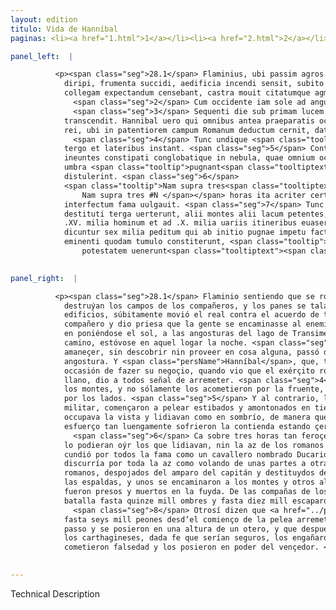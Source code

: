 ```yaml
---
layout: edition
titulo: Vida de Hanníbal
paginas: <li><a href="1.html">1</a></li><li><a href="2.html">2</a></li><li><a href="3.html">3</a></li><li><a href="4.html">4</a></li><li><a href="5.html">5</a></li><li><a href="6.html">6</a></li><li><a href="7.html">7</a></li><li><a href="8.html">8</a></li><li><a href="9.html">9</a></li><li><a href="10.html">10</a></li><li><a href="11.html">11</a></li><li><a href="12.html">12</a></li><li><a href="13.html">13</a></li><li><a href="14.html">14</a></li><li><a href="15.html">15</a></li><li><a href="16.html">16</a></li><li><a href="17.html">17</a></li><li><a href="18.html">18</a></li><li><a href="19.html">19</a></li><li><a href="20.html">20</a></li><li><a href="21.html">21</a></li><li><a href="22.html">22</a></li><li><a href="23.html">23</a></li><li><a href="24.html">24</a></li><li><a href="25.html">25</a></li><li><a href="26.html">26</a></li><li><a href="27.html">27</a></li><li><a href="28.html">28</a></li><li><a href="29.html">29</a></li><li><a href="30.html">30</a></li><li><a href="31.html">31</a></li><li><a href="32.html">32</a></li><li><a href="33.html">33</a></li><li><a href="34.html">34</a></li><li><a href="35.html">35</a></li><li><a href="36.html">36</a></li><li><a href="37.html">37</a></li><li><a href="38.html">38</a></li><li><a href="39.html">39</a></li><li><a href="40.html">40</a></li><li><a href="41.html">41</a></li><li><a href="42.html">42</a></li><li><a href="43.html">43</a></li><li><a href="44.html">44</a></li><li><a href="45.html">45</a></li><li><a href="46.html">46</a></li><li><a href="47.html">47</a></li><li><a href="48.html">48</a></li><li><a href="49.html">49</a></li><li><a href="50.html">50</a></li><li><a href="51.html">51</a></li><li><a href="52.html">52</a></li><li><a href="53.html">53</a></li><li><a href="54.html">54</a></li><li><a href="55.html">55</a></li><li><a href="56.html">56</a></li><li><a href="57.html">57</a></li><li><a href="58.html">58</a></li><li><a href="59.html">59</a></li><li><a href="60.html">60</a></li><li><a href="61.html">61</a></li><li><a href="62.html">62</a></li><li><a href="63.html">63</a></li><li><a href="64.html">64</a></li><li><a href="65.html">65</a></li><li><a href="66.html">66</a></li><li><a href="67.html">67</a></li><li><a href="68.html">68</a></li><li><a href="69.html">69</a></li><li><a href="70.html">70</a></li><li><a href="71.html">71</a></li><li><a href="72.html">72</a></li><li><a href="73.html">73</a></li><li><a href="74.html">74</a></li><li><a href="75.html">75</a></li><li><a href="76.html">76</a></li><li><a href="77.html">77</a></li><li><a href="78.html">78</a></li><li><a href="79.html">79</a></li><li><a href="80.html">80</a></li><li><a href="81.html">81</a></li><li><a href="82.html">82</a></li><li><a href="83.html">83</a></li><li><a href="84.html">84</a></li><li><a href="85.html">85</a></li><li><a href="86.html">86</a></li><li><a href="87.html">87</a></li><li><a href="88.html">88</a></li><li><a href="89.html">89</a></li><li><a href="90.html">90</a></li><li><a href="91.html">91</a></li><li><a href="92.html">92</a></li><li><a href="93.html">93</a></li><li><a href="94.html">94</a></li><li><a href="95.html">95</a></li><li><a href="96.html">96</a></li>

panel_left:  |

          <p><span class="seg">28.1</span> Flaminius, ubi passim agros sociorum
            diripi, frumenta succidi, aedificia incendi sensit, subito contra omnium sententiam qui
            collegam expectandum censebant, castra mouit citatumque agmen ad hostem duxit.
              <span class="seg">2</span> Cum occidente iam sole ad angustias <span class="tooltip">Transimeni<span class="tooltiptext">Thransumeni #· Transmeni #G #r #s </span></span> lacus peruenisset, eo in loco constitit continenti itinere defessus miles.
              <span class="seg">3</span> Sequenti die sub primam lucem nulla re antea explorata saltum
            transcendit. Hannibal uero qui omnibus antea praeparatis occasionem expectabat gerendae
            rei, ubi in patentiorem campum Romanum deductum cernit, dat omnibus inuadendi signum.
              <span class="seg">4</span> Tunc undique <span class="tooltip">surgentes<span class="tooltiptext">insurgentes #F #W </span></span> Poeni hostem lacu et montibus clausum adoriuntur, nec solum a fronte, sed etiam a
            tergo et lateribus instant. <span class="seg">5</span> Contra Romani nullo ordine militari praelium
            ineuntes constipati conglobatique in nebula, quae omnium oculos occupauerat, ueluti in
            umbra <span class="tooltip">pugnant<span class="tooltiptext">pugnauit #R </span></span>, ut mirandum <span class="tooltip">fuerit<span class="tooltiptext">fuerat #G #s </span></span>, cum ab omni parte circumsepti tenerentur, quibus rebus fraeti, tandiu pugnam
            distulerint. <span class="seg">6</span>
            <span class="tooltip">Nam supra tres<span class="tooltiptext"><span class="corr">Nam circa tres supra tres</span>
                Nam supra tres #N </span></span> horas ita acriter certatum constat, ut <span class="tooltip">neque<span class="tooltiptext">nec #M #F #N #P #R #S #W </span></span> maximus terremotus eo tempore <span class="tooltip">a pugnantibus<span class="tooltiptext">oppugnantibus #R #U </span></span> auditus sit, nec prius Romana <span class="tooltip">inclinata acies<span class="tooltiptext">acies inclinata #G #s </span></span>, quam manu equitis cui Ducario nomen erat, consulem tota acie uolitantem
            interfectum fama uulgauit. <span class="seg">7</span> Tunc Romani spoliati praesidio ducis ac omni spe
            destituti terga uerterunt, alii montes alii lacum petentes, quorum multi in <span class="tooltip">fuga<span class="tooltiptext">fugam #F </span></span> sunt comprehensi atque interfecti. Cecidere in ea pugna ex copiis Romanorum ad
            .XV. milia hominum et ad .X. milia uariis itineribus euasere. <span class="seg">8</span> Fuisse etiam
            dicuntur sex milia peditum qui ab initio pugnae impetu facto saltum superarunt et in
            eminenti quodam tumulo constiterunt, <span class="tooltip">postea uero finito praelio accaepta a Poenis fide proditi fraudatique in uictoris
                potestatem uenerunt<span class="tooltiptext"><span class="om"><i>om. </i></span> #P </span></span>.</p>
        

panel_right:  |

          <p><span class="seg">28.1</span> Flaminio sentiendo que se robavan y
            destruýan los campos de los compañeros, y los panes se talavan y se quemavan los
            edificios, súbitamente movió el real contra el acuerdo de todos los que juzgavan <a href="../public/images/1491/170v.png" target="new"><img class="facs" src="../public/images/1491/1491.jpg"/></a>[170v,a] que devía atender al colega o
            compañero y dio priesa que la gente se encaminasse al enemigo. <span class="seg">2</span> Ya llegado,
            en poniéndose el sol, a las angosturas del lago de Transimeno, la gente, cansada del
            camino, estóvose en aquel logar la noche. <span class="seg">3</span> El día seguiente, començando
            amaneçer, sin descobrir nin proveer en cosa alguna, passó de la otra parte de la
            angostura. Y <span class="persName">Hanníbal</span>, que, todas cosas antes aparejadas, atendía
            occasión de fazer su negoçio, quando vio que el exérçito romano estava en el campo
            llano, dio a todos señal de arremeter. <span class="seg">4</span> Entonçe los carthagineses de todas partes dieron en los enemigos çercados del lago y de
            los montes, y no sólamente los acometieron por la fruente, mas aun por las espaldas y
            por los lados. <span class="seg">5</span> Y al contrario, los romanos, sin guardar orden alguno
            militar, començaron a pelear estibados y amontonados en tiempo que la niebla les
            occupava la vista y lidiavan como en sombrío, de manera que fue maravilla con qué
            esfuerço tan luengamente sofrieron la contienda estando çercados de todas partes.
              <span class="seg">6</span> Ca sobre tres horas tan feroçemente pelearon, que muy grand terremoto non
            lo podieran oýr los que lidiavan, nin la az de los romanos fue primero desbaratada, que
            cundió por todos la fama como un cavallero nombrado Ducario avía muerto al cónsul, que
            discurría por toda la az como volando de unas partes a otras. <span class="seg">7</span> Entonçes los
            romanos, despojados del amparo del capitán y destituydos de toda esperança, bolvieron
            las espaldas, y unos se encaminaron a los montes y otros al lago, de los quales muchos
            fueron presos y muertos en la fuyda. De las compañas de los romanos cayeron en aquella
            batalla fasta quinze mill ombres y fasta diez mill escaparon dende por diversos caminos.
              <span class="seg">8</span> Otrosí dizen que <a href="../public/images/1491/170v.png" target="new"><img class="facs" src="../public/images/1491/1491.jpg"/></a>[170v,b]
            fasta seys mill peones desd’el comienço de la pelea arremetieron a la estrechura del
            passo y se posieron en una altura de un otero, y que después, ya feneçida la batalla,
            los carthagineses, dada fe que serían seguros, los engañaron y
            cometieron falsedad y los posieron en poder del vençedor. </p>
        

---
```


Technical Description 
